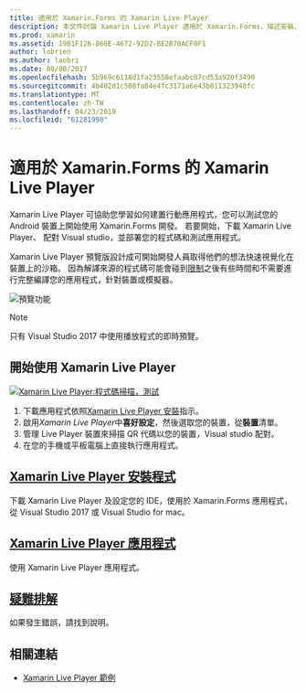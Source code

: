 ```yaml
---
title: 適用於 Xamarin.Forms 的 Xamarin Live Player
description: 本文件討論 Xamarin Live Player 適用於 Xamarin.Forms，描述安裝、 Xamarin Live Player 應用程式、 範例搭配 Xamarin Live Player，限制，並進行疑難排解。
ms.prod: xamarin
ms.assetid: 19B1F126-866E-4672-92D2-BE2B70ACF0F1
author: lobrien
ms.author: laobri
ms.date: 08/08/2017
ms.openlocfilehash: 5b969c6118d1fa23558efaabc87cd53a920f3490
ms.sourcegitcommit: 4b402d1c508fa84e4fc3171a6e43b811323948fc
ms.translationtype: MT
ms.contentlocale: zh-TW
ms.lasthandoff: 04/23/2019
ms.locfileid: "61281990"
---
```

# <a name="xamarin-live-player-for-xamarinforms"></a>適用於 Xamarin.Forms 的 Xamarin Live Player

Xamarin Live Player 可協助您學習如何建置行動應用程式，您可以測試您的 Android 裝置上開始使用 Xamarin.Forms 開發。 若要開始，下載 Xamarin Live Player、 配對 Visual studio，並部署您的程式碼和測試應用程式。

Xamarin Live Player 預覽版設計成可開始開發人員取得他們的想法快速視覺化在裝置上的沙箱。 因為解譯來源的程式碼可能會碰到[限制](limitations.md)之後有些時間和不需要進行完整編譯您的應用程式，針對裝置或模擬器。

![預覽功能](~/media/shared/preview.png)

> [!NOTE]
> 只有 Visual Studio 2017 中使用播放程式的即時預覽。

## <a name="get-started-with-xamarin-live-player"></a>開始使用 Xamarin Live Player

[![Xamarin Live Player:程式碼掃描，測試](images/xamarin-live.png)](images/xamarin-live-sml.png#lightbox)

1. 下載應用程式依照[Xamarin Live Player 安裝](install.md)指示。
2. 啟用*Xamarin Live Player*中**喜好設定**，然後選取您的裝置，從**裝置**清單。
3. 管理 Live Player 裝置來掃描 QR 代碼以您的裝置，Visual studio 配對。
4. 在您的手機或平板電腦上直接執行應用程式。

## <a name="xamarin-live-player-setupinstallmd"></a>[Xamarin Live Player 安裝程式](install.md)

下載 Xamarin Live Player 及設定您的 IDE，使用於 Xamarin.Forms 應用程式，從 Visual Studio 2017 或 Visual Studio for mac。 

## <a name="xamarin-live-player-appplayermd"></a>[Xamarin Live Player 應用程式](player.md)

使用 Xamarin Live Player 應用程式。

## <a name="troubleshootingtroubleshootingmd"></a>[疑難排解](troubleshooting.md)

如果發生錯誤，請找到說明。

## <a name="related-links"></a>相關連結

- [Xamarin Live Player 範例](https://developer.xamarin.com/samples/xamarin-live-player/all/)
